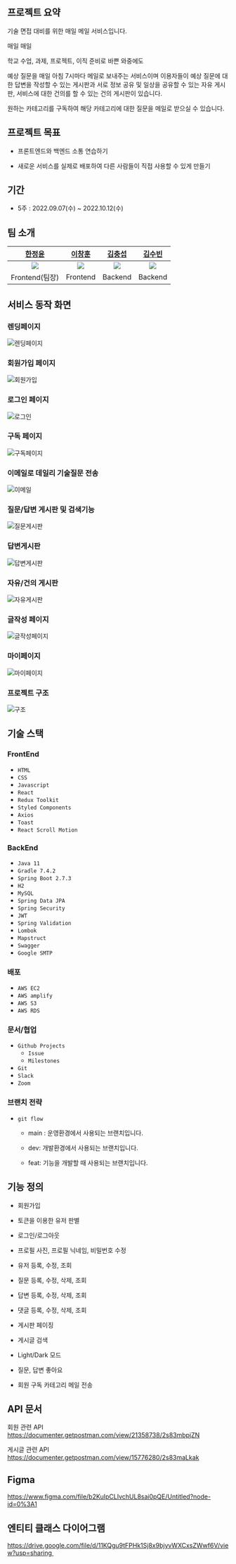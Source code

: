 ## 프로젝트 요약

기술 면접 대비를 위한 매일 메일 서비스입니다.

매일 매일

학교 수업, 과제, 프로젝트, 이직 준비로 바쁜 와중에도 

예상 질문을 매일 아침 7시마다 메일로 보내주는 서비스이며 이용자들이 예상 질문에 대한 답변을 작성할 수 있는 게시판과 서로 정보 공유 및 일상을 공유할 수 있는 자유 게시판, 서비스에 대한 건의를 할 수 있는 건의 게시판이 있습니다.

원하는 카테고리를 구독하여 해당 카테고리에 대한 질문을 메일로 받으실 수 있습니다.


## 프로젝트 목표

- 프론트엔드와 백엔드 소통 연습하기
  
- 새로운 서비스를 실제로 배포하여 다른 사람들이 직접 사용할 수 있게 만들기
  

## 기간

- 5주 : 2022.09.07(수) ~ 2022.10.12(수)

## 팀 소개

| [한정윤](https://github.com/JungYunHan) | [이창훈](https://github.com/anotheranotherhoon) | [김충섭](https://github.com/kchs94) | [김수빈](https://github.com/soobinkim-kor) |
| :---: | :---: | :---: | :---: |
| ![](https://github.com/JungYunHan.png) | ![](https://github.com/anotheranotherhoon.png) | ![](https://github.com/kchs94.png) | ![](https://github.com/soobinkim-kor.png) |
| Frontend(팀장) | Frontend | Backend | Backend |

## 서비스 동작 화면

### 렌딩페이지

![ 렌딩페이지](https://user-images.githubusercontent.com/49191949/206222525-ae52f68e-3494-459c-82df-98f31d64f61a.gif)



### 회원가입 페이지

![회원가입](https://user-images.githubusercontent.com/49191949/206223541-bed9e269-12c0-47a9-982e-c529a967823c.gif)



### 로그인 페이지

![로그인](https://user-images.githubusercontent.com/49191949/206223704-96e58804-ac3f-4c2e-b560-2ccce861623f.gif)



### 구독 페이지

![구독페이지](https://user-images.githubusercontent.com/49191949/206223787-00876bf6-862c-4f15-bf4b-a2c0b3a935dd.gif)



### 이메일로 데일리 기술질문 전송

![이메일](https://user-images.githubusercontent.com/49191949/206223952-b8d66f51-8470-43f5-847b-8e8ce667d343.gif)



### 질문/답변 게시판 및 검색기능

![질문게시판](https://user-images.githubusercontent.com/49191949/206223994-d5998854-b64e-4a5b-a994-c3585437e83f.gif)



### 답변게시판

![답변게시판](https://user-images.githubusercontent.com/49191949/206224296-43bead5d-4027-4007-baef-9f3f46b4bab4.gif)



### 자유/건의 게시판

![자유게시판](https://user-images.githubusercontent.com/49191949/206224779-cec97f4f-cb96-4536-bf28-f4cbe37002d0.gif)



### 글작성 페이지

![글작성페이지](https://user-images.githubusercontent.com/49191949/206224823-102e6b35-e0f3-4693-8e38-b639d5e46ea2.gif)

### 마이페이지

![마이페이지](https://user-images.githubusercontent.com/49191949/206224959-8529fcaf-6630-41cf-93d9-bb80646900f2.gif)





### 프로젝트 구조

![구조](https://user-images.githubusercontent.com/49191949/206225575-63cfe312-3177-4b07-8a2e-999cf432787c.png)



## 기술 스택

### FrontEnd

- `HTML`
- `CSS`
- `Javascript`
- `React`
- `Redux Toolkit`
- `Styled Components`
- `Axios`
- `Toast`
- `React Scroll Motion`

### **BackEnd**

- `Java 11`
- `Gradle 7.4.2`
- `Spring Boot 2.7.3`
- `H2`
- `MySQL`
- `Spring Data JPA`
- `Spring Security`
- `JWT`
- `Spring Validation`
- `Lombok`
- `Mapstruct`
- `Swagger`
- `Google SMTP`

### **배포**
- `AWS EC2`
- `AWS amplify`
- `AWS S3`
- `AWS RDS`

### **문서/협업**

- `Github Projects`
  - `Issue`
  - `Milestones`
- `Git`
- `Slack`
- `Zoom`

### 브랜치 전략

- `git flow`
  
  - main : 운영환경에서 사용되는 브랜치입니다.
    
  - dev: 개발환경에서 사용되는 브랜치입니다.
    
  - feat: 기능을 개발할 때 사용되는 브랜치입니다.
    

## 기능 정의

- 회원가입
  
- 토큰을 이용한 유저 판별
  
- 로그인/로그아웃

- 프로필 사진, 프로필 닉네임, 비밀번호 수정 
  
- 유저 등록, 수정, 조회

- 질문 등록, 수정, 삭제, 조회

- 답변 등록, 수정, 삭제, 조회

- 댓글 등록, 수정, 삭제, 조회

- 게시판 페이징

- 게시글 검색

- Light/Dark 모드

- 질문, 답변 좋아요

- 회원 구독 카테고리 메일 전송

## API 문서
회원 관련 API
https://documenter.getpostman.com/view/21358738/2s83mbpjZN

게시글 관련 API
https://documenter.getpostman.com/view/15776280/2s83maLkak

## Figma
https://www.figma.com/file/b2KuIpCLIvchUL8sai0pQE/Untitled?node-id=0%3A1

## 엔티티 클래스 다이어그램
https://drive.google.com/file/d/11KQgu9tFPHk1Sj8x9bjyvWXCxsZWwf6V/view?usp=sharing 
